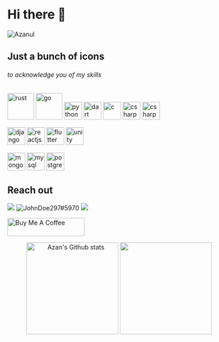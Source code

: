 # Hi there 👋

<!--
**Azanul/Azanul** is a ✨ _special_ ✨ repository because its `README.md` (this file) appears on your GitHub profile.

Here are some ideas to get you started:

- 🔭 I’m currently working on ...
- 🌱 I’m currently learning ...
- 👯 I’m looking to collaborate on ...
- 🤔 I’m looking for help with ...
- 💬 Ask me about ...
- 📫 How to reach me: ...
- 😄 Pronouns: ...
- ⚡ Fun fact: ...
-->
<img src="https://komarev.com/ghpvc/?username=Azanul" alt="Azanul"/>
<h2>Just a bunch of icons</h1>
<h6>to acknowledge you of my skills</h6>
<h2>
  </h2>
<p align="left">
  <img src="https://www.vectorlogo.zone/logos/rust-lang/rust-lang-icon.svg" alt="rust" width="60" height="60"/>
  <img src="https://www.vectorlogo.zone/logos/golang/golang-official.svg" alt="go" width="60" height="60"/>
  <img src="https://www.vectorlogo.zone/logos/python/python-icon.svg" alt="python" width="40" height="40"/>
  <img src="https://www.vectorlogo.zone/logos/dartlang/dartlang-icon.svg" alt="dart" width="40" height="40"/>
  <img src="https://img.icons8.com/color/452/c-programming.png" alt="c" width="40" height="40"/>
  <img src="https://img.icons8.com/color/480/c-sharp-logo-2.png" alt="csharp" width="40" height="40"/>
  <img src="https://img.icons8.com/color/344/javascript--v1.png" alt="csharp" width="40" height="40"/>
</p>
<p align="left">
  <img src="https://github.com/detain/svg-logos/blob/master/svg/django.svg" alt="django" width="40" height="40"/>
  <img src="https://www.vectorlogo.zone/logos/reactjs/reactjs-icon.svg" alt="reactjs" width="40" height="40"/>
  <img src="https://www.vectorlogo.zone/logos/flutterio/flutterio-icon.svg" alt="flutter" width="40" height="40"/>
  <img src="https://www.vectorlogo.zone/logos/unity3d/unity3d-icon.svg" alt="unity" width="40" height="40"/>
</p>
<p align="left">
  <img src="https://www.vectorlogo.zone/logos/mongodb/mongodb-icon.svg" alt="mongodb" width="40" height="40"/>
  <img src="https://www.vectorlogo.zone/logos/mysql/mysql-icon.svg" alt="mysql" width="40" height="40"/>
  <img src="https://www.vectorlogo.zone/logos/postgresql/postgresql-icon.svg" alt="postgresql" width="40" height="40"/>
</p>
<h2>Reach out</h2>
<p>
    <a href="https://www.linkedin.com/in/azanul-haque"><img src="https://www.vectorlogo.zone/logos/linkedin/linkedin-icon.svg"/></a>
    <img src="https://www.vectorlogo.zone/logos/discordapp/discordapp-icon.svg" alt="JohnDoe297#5970"/>
    <a href="mailto:azanulhaque@gmail.com"><img src="https://www.vectorlogo.zone/logos/gmail/gmail-icon.svg"/></a>
</p>
<p>
<a href="https://buymeacoffee.com/johnDoe297" target="_blank"><img src="https://cdn.buymeacoffee.com/buttons/default-orange.png" alt="Buy Me A Coffee" height="41" width="174"></a>
</p>
<p align="center">
  <img height="207em" align="center" alt="Azan's Github stats"
       src="https://github-readme-stats-xi-rosy-19.vercel.app/api?username=Azanul&&include_all_commits=true&show_icons=true&hide_border=true&count_private=true&bg_color=0,2E5EFF,7CCAFC&title_color=000000&text_color=000000&icon_color=000000&layout=compact&line_height=28"/>
  <img height="207em" align="center" src="https://github-readme-stats-xi-rosy-19.vercel.app/api/top-langs/?username=Azanul&&include_all_commits=true&show_icons=true&hide_border=true&count_private=true&hide=HLSL,GLSL,ShaderLab,Objective-C,Jupyter Notebook &langs_count=10&bg_color=0,7CCAFC,2E5EFF&title_color=000000&text_color=000000&icon_color=000000&layout=compact"
  />
</p>

<!-- [![Leetcode Stats](https://leetcode.card.workers.dev/azanulhaque?theme=nord&font=baloo&extension=null&height=207em)](https://leetcode.com/azanulhaque)
-->
